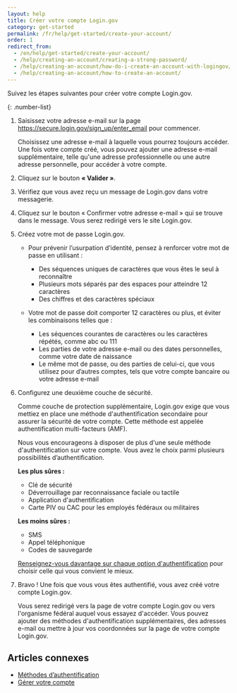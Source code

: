 ```yaml
---
layout: help
title: Créer votre compte Login.gov
category: get-started
permalink: /fr/help/get-started/create-your-account/
order: 1
redirect_from:
  - /en/help/get-started/create-your-account/
  - /help/creating-an-account/creating-a-strong-password/
  - /help/creating-an-account/how-do-i-create-an-account-with-logingov/
  - /help/creating-an-account/how-to-create-an-account/
---
```

Suivez les étapes suivantes pour créer votre compte Login.gov.

{: .number-list}

1. Saisissez votre adresse e-mail sur la page <https://secure.login.gov/sign_up/enter_email> pour commencer.

   Choisissez une adresse e-mail à laquelle vous pourrez toujours accéder. Une fois votre compte créé, vous pouvez ajouter une adresse e-mail supplémentaire, telle qu'une adresse professionnelle ou une autre adresse personnelle, pour accéder à votre compte.
2. Cliquez sur le bouton **« Valider »**.
3. Vérifiez que vous avez reçu un message de Login.gov dans votre messagerie.
4. Cliquez sur le bouton « Confirmer votre adresse e-mail » qui se trouve dans le message. Vous serez redirigé vers le site Login.gov.
5. Créez votre mot de passe Login.gov.

   * Pour prévenir l’usurpation d’identité, pensez à renforcer votre mot de passe en utilisant :
     * Des séquences uniques de caractères que vous êtes le seul à reconnaître
     * Plusieurs mots séparés par des espaces pour atteindre 12 caractères
     * Des chiffres et des caractères spéciaux

   * Votre mot de passe doit comporter 12 caractères ou plus, et éviter les combinaisons telles que :
     * Les séquences courantes de caractères ou les caractères répétés, comme abc ou 111
     * Les parties de votre adresse e-mail ou des dates personnelles, comme votre date de naissance
     * Le même mot de passe, ou des parties de celui-ci, que vous utilisez pour d’autres comptes, tels que votre compte bancaire ou votre adresse e-mail
6. Configurez une deuxième couche de sécurité.

   Comme couche de protection supplémentaire, Login.gov exige que vous mettiez en place une méthode d'authentification secondaire pour assurer la sécurité de votre compte. Cette méthode est appelée authentification multi-facteurs (AMF).

   Nous vous encourageons à disposer de plus d'une seule méthode d'authentification sur votre compte. Vous avez le choix parmi plusieurs possibilités d’authentification.

   **Les plus sûres :**

   * Clé de sécurité
   * Déverrouillage par reconnaissance faciale ou tactile
   * Application d'authentification
   * Carte PIV ou CAC pour les employés fédéraux ou militaires

   **Les moins sûres :**

   * SMS
   * Appel téléphonique
   * Codes de sauvegarde

   [Renseignez-vous davantage sur chaque option d'authentification](/help/get-started/authentication-methods/) pour choisir celle qui vous convient le mieux.
7. Bravo ! Une fois que vous vous êtes authentifié, vous avez créé votre compte Login.gov.

   Vous serez redirigé vers la page de votre compte Login.gov ou vers l'organisme fédéral auquel vous essayez d'accéder. Vous pouvez ajouter des méthodes d'authentification supplémentaires, des adresses e-mail ou mettre à jour vos coordonnées sur la page de votre compte Login.gov.

## Articles connexes

* [Méthodes d’authentification](/help/get-started/authentication-methods/)
* [Gérer votre compte](/help/manage-your-account/overview/)
